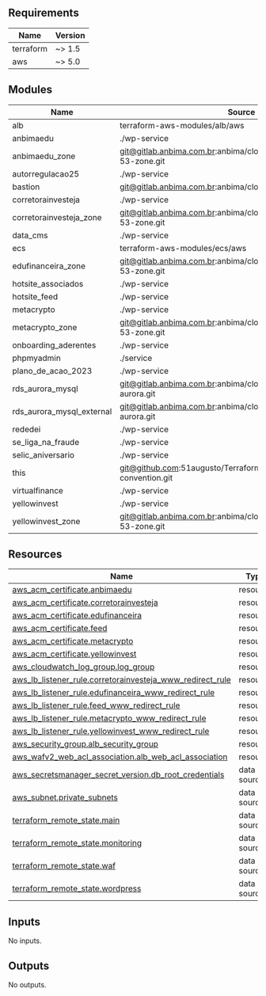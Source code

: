 <!-- BEGIN_TF_DOCS -->
## Requirements

| Name | Version |
|------|---------|
| terraform | ~> 1.5 |
| aws | ~> 5.0 |

## Modules

| Name | Source | Version |
|------|--------|---------|
| alb | terraform-aws-modules/alb/aws | 9.12.0 |
| anbimaedu | ./wp-service | n/a |
| anbimaedu\_zone | git@gitlab.anbima.com.br:anbima/cloud/aws/iac/modules/route-53-zone.git | main |
| autorregulacao25 | ./wp-service | n/a |
| bastion | git@gitlab.anbima.com.br:anbima/cloud/aws/iac/modules/ec2.git | main |
| corretorainvesteja | ./wp-service | n/a |
| corretorainvesteja\_zone | git@gitlab.anbima.com.br:anbima/cloud/aws/iac/modules/route-53-zone.git | main |
| data\_cms | ./wp-service | n/a |
| ecs | terraform-aws-modules/ecs/aws | 5.11.4 |
| edufinanceira\_zone | git@gitlab.anbima.com.br:anbima/cloud/aws/iac/modules/route-53-zone.git | main |
| hotsite\_associados | ./wp-service | n/a |
| hotsite\_feed | ./wp-service | n/a |
| metacrypto | ./wp-service | n/a |
| metacrypto\_zone | git@gitlab.anbima.com.br:anbima/cloud/aws/iac/modules/route-53-zone.git | main |
| onboarding\_aderentes | ./wp-service | n/a |
| phpmyadmin | ./service | n/a |
| plano\_de\_acao\_2023 | ./wp-service | n/a |
| rds\_aurora\_mysql | git@gitlab.anbima.com.br:anbima/cloud/aws/iac/modules/rds-aurora.git | main |
| rds\_aurora\_mysql\_external | git@gitlab.anbima.com.br:anbima/cloud/aws/iac/modules/rds-aurora.git | main |
| rededei | ./wp-service | n/a |
| se\_liga\_na\_fraude | ./wp-service | n/a |
| selic\_aniversario | ./wp-service | n/a |
| this | git@github.com:51augusto/Terraform/aws/iac/modules/naming-convention.git | master |
| virtualfinance | ./wp-service | n/a |
| yellowinvest | ./wp-service | n/a |
| yellowinvest\_zone | git@gitlab.anbima.com.br:anbima/cloud/aws/iac/modules/route-53-zone.git | main |

## Resources

| Name | Type |
|------|------|
| [aws_acm_certificate.anbimaedu](https://registry.terraform.io/providers/hashicorp/aws/latest/docs/resources/acm_certificate) | resource |
| [aws_acm_certificate.corretorainvesteja](https://registry.terraform.io/providers/hashicorp/aws/latest/docs/resources/acm_certificate) | resource |
| [aws_acm_certificate.edufinanceira](https://registry.terraform.io/providers/hashicorp/aws/latest/docs/resources/acm_certificate) | resource |
| [aws_acm_certificate.feed](https://registry.terraform.io/providers/hashicorp/aws/latest/docs/resources/acm_certificate) | resource |
| [aws_acm_certificate.metacrypto](https://registry.terraform.io/providers/hashicorp/aws/latest/docs/resources/acm_certificate) | resource |
| [aws_acm_certificate.yellowinvest](https://registry.terraform.io/providers/hashicorp/aws/latest/docs/resources/acm_certificate) | resource |
| [aws_cloudwatch_log_group.log_group](https://registry.terraform.io/providers/hashicorp/aws/latest/docs/resources/cloudwatch_log_group) | resource |
| [aws_lb_listener_rule.corretorainvesteja_www_redirect_rule](https://registry.terraform.io/providers/hashicorp/aws/latest/docs/resources/lb_listener_rule) | resource |
| [aws_lb_listener_rule.edufinanceira_www_redirect_rule](https://registry.terraform.io/providers/hashicorp/aws/latest/docs/resources/lb_listener_rule) | resource |
| [aws_lb_listener_rule.feed_www_redirect_rule](https://registry.terraform.io/providers/hashicorp/aws/latest/docs/resources/lb_listener_rule) | resource |
| [aws_lb_listener_rule.metacrypto_www_redirect_rule](https://registry.terraform.io/providers/hashicorp/aws/latest/docs/resources/lb_listener_rule) | resource |
| [aws_lb_listener_rule.yellowinvest_www_redirect_rule](https://registry.terraform.io/providers/hashicorp/aws/latest/docs/resources/lb_listener_rule) | resource |
| [aws_security_group.alb_security_group](https://registry.terraform.io/providers/hashicorp/aws/latest/docs/resources/security_group) | resource |
| [aws_wafv2_web_acl_association.alb_web_acl_association](https://registry.terraform.io/providers/hashicorp/aws/latest/docs/resources/wafv2_web_acl_association) | resource |
| [aws_secretsmanager_secret_version.db_root_credentials](https://registry.terraform.io/providers/hashicorp/aws/latest/docs/data-sources/secretsmanager_secret_version) | data source |
| [aws_subnet.private_subnets](https://registry.terraform.io/providers/hashicorp/aws/latest/docs/data-sources/subnet) | data source |
| [terraform_remote_state.main](https://registry.terraform.io/providers/hashicorp/terraform/latest/docs/data-sources/remote_state) | data source |
| [terraform_remote_state.monitoring](https://registry.terraform.io/providers/hashicorp/terraform/latest/docs/data-sources/remote_state) | data source |
| [terraform_remote_state.waf](https://registry.terraform.io/providers/hashicorp/terraform/latest/docs/data-sources/remote_state) | data source |
| [terraform_remote_state.wordpress](https://registry.terraform.io/providers/hashicorp/terraform/latest/docs/data-sources/remote_state) | data source |

## Inputs

No inputs.

## Outputs

No outputs.
<!-- END_TF_DOCS -->